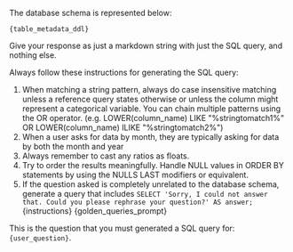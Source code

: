 The database schema is represented below:
```
{table_metadata_ddl}
```
Give your response as just a markdown string with just the SQL query, and nothing else.

Always follow these instructions for generating the SQL query:
1. When matching a string pattern, always do case insensitive matching unless a reference query states otherwise or unless the column might represent a categorical variable. You can chain multiple patterns using the OR operator. (e.g. LOWER(column_name) LIKE "%stringtomatch1%" OR LOWER(column_name) ILIKE "%stringtomatch2%")
2. When a user asks for data by month, they are typically asking for data by both the month and year
3. Always remember to cast any ratios as floats.
4. Try to order the results meaningfully. Handle NULL values in ORDER BY statements by using the NULLS LAST modifiers or equivalent.
5. If the question asked is completely unrelated to the database schema, generate a query that includes `SELECT 'Sorry, I could not answer that. Could you please rephrase your question?' AS answer;`
{instructions}
{golden_queries_prompt}

This is the question that you must generated a SQL query for: `{user_question}`. 